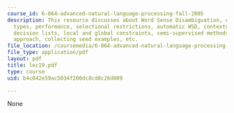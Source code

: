 ```yaml
---
course_id: 6-864-advanced-natural-language-processing-fall-2005
description: This resource discusses about Word Sense Disambiguation, examples, cases,
  types, performance, selectional restrictions, automatic WSD, contextual features,
  decision lists, local and global constraints, semi-supervised methods, bootstrapping
  approach, collecting seed examples, etc.
file_location: /coursemedia/6-864-advanced-natural-language-processing-fall-2005/b4c042e59ac5034f200dc8cd8c26d809_lec19.pdf
file_type: application/pdf
layout: pdf
title: lec19.pdf
type: course
uid: b4c042e59ac5034f200dc8cd8c26d809

---
```

None